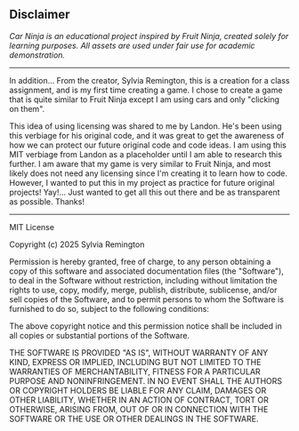 
## Disclaimer
*Car Ninja is an educational project inspired by Fruit Ninja, created solely for learning purposes. All assets are used under fair use for academic demonstration.*
___________________________________

In addition... From the creator, Sylvia Remington, this is a creation for a class assignment, and is my first time creating a game. I chose to create a game that is quite similar to Fruit Ninja except I am using cars and only "clicking on them". 

This idea of using licensing was shared to me by Landon. He's been using this verbiage for his original code, and it was great to get the awareness of how we can protect our future original code and code ideas. I am using this MIT verbiage from Landon as a placeholder until I am able to research this further. I am aware that my game is very similar to Fruit Ninja, and most likely does not need any licensing since I'm creating it to learn how to code. However, I wanted to put this in my project as practice for future original projects! Yay!... Just wanted to get all this out there and be as transparent as possible. Thanks! 

___________________________________

MIT License

Copyright (c) 2025 Sylvia Remington

Permission is hereby granted, free of charge, to any person obtaining a copy of this software and associated documentation files (the "Software"), to deal in the Software without restriction, including without limitation the rights to use, copy, modify, merge, publish, distribute, sublicense, and/or sell copies of the Software, and to permit persons to whom the Software is furnished to do so, subject to the following conditions:

The above copyright notice and this permission notice shall be included in all copies or substantial portions of the Software.

THE SOFTWARE IS PROVIDED "AS IS", WITHOUT WARRANTY OF ANY KIND, EXPRESS OR IMPLIED, INCLUDING BUT NOT LIMITED TO THE WARRANTIES OF MERCHANTABILITY, FITNESS FOR A PARTICULAR PURPOSE AND NONINFRINGEMENT. IN NO EVENT SHALL THE AUTHORS OR COPYRIGHT HOLDERS BE LIABLE FOR ANY CLAIM, DAMAGES OR OTHER LIABILITY, WHETHER IN AN ACTION OF CONTRACT, TORT OR OTHERWISE, ARISING FROM, OUT OF OR IN CONNECTION WITH THE SOFTWARE OR THE USE OR OTHER DEALINGS IN THE SOFTWARE.


